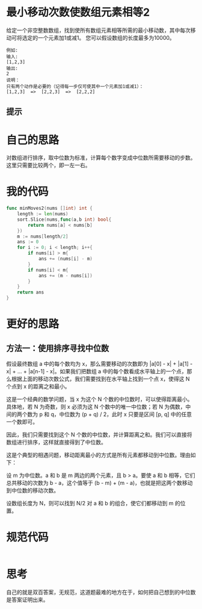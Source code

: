 # 最小移动次数使数组元素相等2

给定一个非空整数数组，找到使所有数组元素相等所需的最小移动数，其中每次移动可将选定的一个元素加1或减1。 您可以假设数组的长度最多为10000。

```
例如:
输入:
[1,2,3]
输出:
2
说明：
只有两个动作是必要的（记得每一步仅可使其中一个元素加1或减1）： 
[1,2,3]  =>  [2,2,3]  =>  [2,2,2]
```

## 提示

# 自己的思路

对数组进行排序，取中位数为标准，计算每个数字变成中位数所需要移动的步数。这里只需要比较两个，即一左一右。

# 我的代码

```go
func minMoves2(nums []int) int {
    length := len(nums)
    sort.Slice(nums,func(a,b int) bool{
        return nums[a] < nums[b]
    })
    m := nums[length/2]
    ans := 0
    for i := 0; i < length; i++{
        if nums[i] > m{
            ans += (nums[i] - m)
        }
        if nums[i] < m{
            ans += (m - nums[i])
        }
    }
    return ans
}
```

# 更好的思路

## 方法一：使用排序寻找中位数

假设最终数组 a 中的每个数均为 x，那么需要移动的次数即为 |a[0] - x| + |a[1] - x| + ... + |a[n-1] - x|。如果我们把数组 a 中的每个数看成水平轴上的一个点，那么根据上面的移动次数公式，我们需要找到在水平轴上找到一个点 x，使得这 N 个点到 x 的距离之和最小。

这是一个经典的数学问题，当 x 为这个 N 个数的中位数时，可以使得距离最小。具体地，若 N 为奇数，则 x 必须为这 N 个数中的唯一中位数；若 N 为偶数，中间的两个数为 p 和 q，中位数为 (p + q) / 2，此时 x 只要是区间 [p, q] 中的任意一个数即可。

因此，我们只需要找到这个 N 个数的中位数，并计算距离之和。我们可以直接将数组进行排序，这样就直接得到了中位数。



这是个典型的相遇问题，移动距离最小的方式是所有元素都移动到中位数。理由如下：

设 m 为中位数。a 和 b 是 m 两边的两个元素，且 b > a。要使 a 和 b 相等，它们总共移动的次数为 b - a，这个值等于 (b - m) + (m - a)，也就是把这两个数移动到中位数的移动次数。

设数组长度为 N，则可以找到 N/2 对 a 和 b 的组合，使它们都移动到 m 的位置。

# 规范代码

```go

```

# 思考

自己的就是双百答案，无规范，这道题最难的地方在于，如何把自己想到的中位数是答案证明出来。

